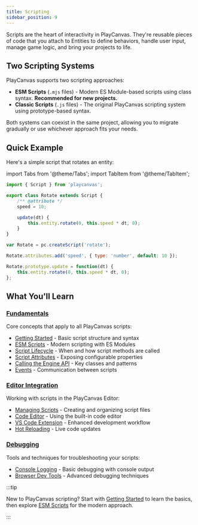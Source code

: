 ```yaml
---
title: Scripting
sidebar_position: 9
---
```


Scripts are the heart of interactivity in PlayCanvas. They're reusable pieces of code that you attach to Entities to define behaviors, handle user input, manage game logic, and bring your projects to life.

## Two Scripting Systems

PlayCanvas supports two scripting approaches:

* **ESM Scripts** (`.mjs` files) - Modern ES Module-based scripts using class syntax. **Recommended for new projects.**
* **Classic Scripts** (`.js` files) - The original PlayCanvas scripting system using prototype-based syntax.

Both systems can coexist in the same project, allowing you to migrate gradually or use whichever approach fits your needs.

## Quick Example

Here's a simple script that rotates an entity:

import Tabs from '@theme/Tabs';
import TabItem from '@theme/TabItem';

<Tabs defaultValue="esm" groupId='script-code'>
<TabItem value="esm" label="ESM (Recommended)">

```javascript
import { Script } from 'playcanvas';

export class Rotate extends Script {
    /** @attribute */
    speed = 10;

    update(dt) {
        this.entity.rotate(0, this.speed * dt, 0);
    }
}
```

</TabItem>
<TabItem value="classic" label="Classic">

```javascript
var Rotate = pc.createScript('rotate');

Rotate.attributes.add('speed', { type: 'number', default: 10 });

Rotate.prototype.update = function(dt) {
    this.entity.rotate(0, this.speed * dt, 0);
};
```

</TabItem>
</Tabs>

## What You'll Learn

### [Fundamentals](./fundamentals/index.md)

Core concepts that apply to all PlayCanvas scripts:

* [Getting Started](./fundamentals/getting-started.md) - Basic script structure and syntax
* [ESM Scripts](./fundamentals/esm-scripts.md) - Modern scripting with ES Modules
* [Script Lifecycle](./fundamentals/script-lifecycle.md) - When and how script methods are called
* [Script Attributes](./fundamentals/script-attributes.md) - Exposing configurable properties
* [Calling the Engine API](./fundamentals/engine-api.md) - Key classes and patterns
* [Events](./fundamentals/events.md) - Communication between scripts

### [Editor Integration](./editor-users/index.md)

Working with scripts in the PlayCanvas Editor:

* [Managing Scripts](./editor-users/managing-scripts.md) - Creating and organizing script files
* [Code Editor](./editor-users/code-editor.md) - Using the built-in code editor
* [VS Code Extension](./editor-users/vscode-extension.md) - Enhanced development workflow
* [Hot Reloading](./editor-users/hot-reloading.md) - Live code updates

### [Debugging](./debugging/index.md)

Tools and techniques for troubleshooting your scripts:

* [Console Logging](./debugging/console-logging.md) - Basic debugging with console output
* [Browser Dev Tools](./debugging/browser-dev-tools.md) - Advanced debugging techniques

:::tip

New to PlayCanvas scripting? Start with [Getting Started](./fundamentals/getting-started.md) to learn the basics, then explore [ESM Scripts](./fundamentals/esm-scripts.md) for the modern approach.

:::

